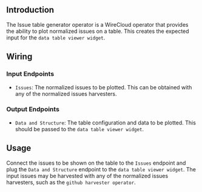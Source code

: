 ## Introduction

The Issue table generator operator is a WireCloud operator that provides the ability to plot normalized issues on a table.
This creates the expected input for the `data table viewer widget`.

## Wiring

### Input Endpoints

- `Issues`: The normalized issues to be plotted. This can be obtained with any of the normalized issues harvesters.

### Output Endpoints

- `Data and Structure`: The table configuration and data to be plotted. This should be passed to the `data table viewer widget`.

## Usage

Connect the issues to be shown on the table to the `Issues` endpoint and plug the `Data and Structure` endpoint to the `data table viewer widget`. The input issues may be harvested with any of the normalized issues harvesters, such as the `github harvester operator`.
